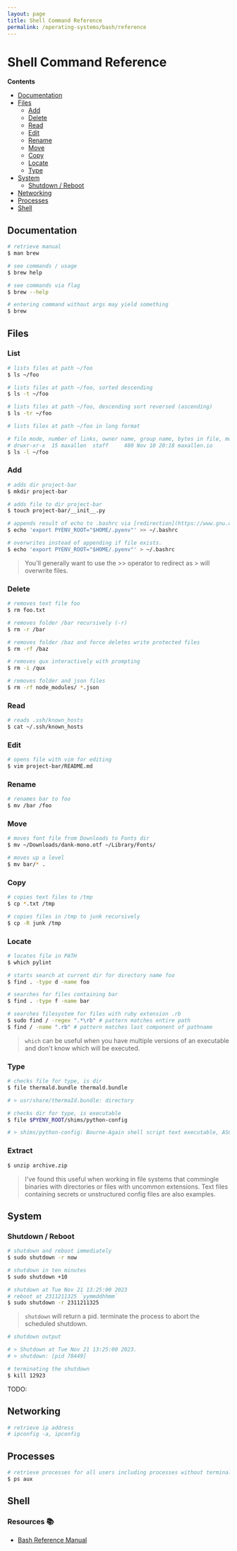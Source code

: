 ```yaml
---
layout: page
title: Shell Command Reference
permalink: /operating-systems/bash/reference
---
```

# Shell Command Reference

**Contents**

<!-- toc -->

- [Documentation](#documentation)
- [Files](#files)
  * [Add](#add)
  * [Delete](#delete)
  * [Read](#read)
  * [Edit](#edit)
  * [Rename](#rename)
  * [Move](#move)
  * [Copy](#copy)
  * [Locate](#locate)
  * [Type](#type)
- [System](#system)
  * [Shutdown / Reboot](#shutdown--reboot)
- [Networking](#networking)
- [Processes](#processes)
- [Shell](#shell)

<!-- tocstop -->

## Documentation
```bash
# retrieve manual
$ man brew

# see commands / usage
$ brew help

# see commands via flag
$ brew --help

# entering command without args may yield something
$ brew
```

## Files

### List

```bash
# lists files at path ~/foo
$ ls ~/foo

# lists files at path ~/foo, sorted descending
$ ls -t ~/foo

# lists files at path ~/foo, descending sort reversed (ascending)
$ ls -tr ~/foo

# lists files at path ~/foo in long format

# file mode, number of links, owner name, group name, bytes in file, month, last modified (lm) month, lm hour, lm HH:ss, name
# drwxr-xr-x  15 maxallen  staff     480 Nov 10 20:18 maxallen.io
$ ls -l ~/foo

```

### Add

```bash
# adds dir project-bar
$ mkdir project-bar

# adds file to dir project-bar
$ touch project-bar/__init__.py

# appends result of echo to .bashrc via [redirection](https://www.gnu.org/software/bash/manual/html_node/Redirections.html) if file exists, otherwise creates .bashrc with result.
$ echo 'export PYENV_ROOT="$HOME/.pyenv"' >> ~/.bashrc

# overwrites instead of appending if file exists.
$ echo 'export PYENV_ROOT="$HOME/.pyenv"' > ~/.bashrc
```
> You'll generally want to use the >> operator to redirect as > will overwrite files.

### Delete
```bash
# removes text file foo
$ rm foo.txt

# removes folder /bar recursively (-r)
$ rm -r /bar

# removes folder /baz and force deletes write protected files
$ rm -rf /baz

# removes qux interactively with prompting
$ rm -i /qux

# removes folder and json files
$ rm -rf node_modules/ *.json
```

### Read
```bash
# reads .ssh/known_hosts
$ cat ~/.ssh/known_hosts
```

### Edit
```bash
# opens file with vim for editing
$ vim project-bar/README.md
```

### Rename
```bash
# renames bar to foo
$ mv /bar /foo
```
### Move
```bash
# moves font file from Downloads to Fonts dir
$ mv ~/Downloads/dank-mono.otf ~/Library/Fonts/

# moves up a level
$ mv bar/* .
```

### Copy
```bash
# copies text files to /tmp
$ cp *.txt /tmp

# copies files in /tmp to junk recursively
$ cp -R junk /tmp
```

### Locate
```bash
# locates file in PATH
$ which pylint

# starts search at current dir for directory name foo
$ find . -type d -name foo

# searches for files containing bar
$ find . -type f -name bar

# searches filesystem for files with ruby extension .rb
$ sudo find / -regex ".*\rb" # pattern matches entire path
$ find / -name ".rb" # pattern matches last component of pathname
```
> `which` can be useful when you have multiple versions of an executable and
> don't know which will be executed.

### Type
```bash
# checks file for type, is dir
$ file thermald.bundle thermald.bundle

# > usr/share/thermaId.bundle: directory

# checks dir for type, is executable
$ file $PYENV_ROOT/shims/python-config

# > shims/python-config: Bourne-Again shell script text executable, ASCII text
```

### Extract
```bash
$ unzip archive.zip
```

> I've found this useful when working in file systems that commingle
> binaries with directories or files with uncommon extensions. Text files
> containing secrets or unstructured config files are also examples.

## System
### Shutdown / Reboot

```bash
# shutdown and reboot immediately
$ sudo shutdown -r now

# shutdown in ten minutes
$ sudo shutdown +10

# shutdown at Tue Nov 21 13:25:00 2023
# reboot at 2311211325 `yymmddhhmm`
$ sudo shutdown -r 2311211325
```
> `shutdown` will return a pid. terminate the process to abort the scheduled shutdown.

```bash
# shutdown output

# > Shutdown at Tue Nov 21 13:25:00 2023.
# > shutdown: [pid 78449]

# terminating the shutdown
$ kill 12923
```

TODO:

## Networking
```bash
# retrieve ip address
# ipconfig -a, ipconfig
```

## Processes
```bash
# retrieve processes for all users including processes without terminals
$ ps aux
```

## Shell

### Resources 📚

- [Bash Reference Manual](https://www.gnu.org/software/bash/manual/html_node/index.html#SEC_Contents)
